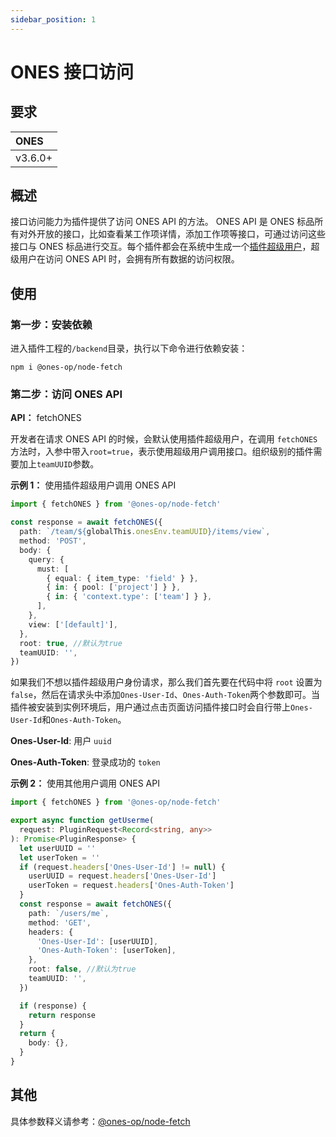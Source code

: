 ```yaml
---
sidebar_position: 1
---
```


# ONES 接口访问

## 要求

| ONES    |
| :------ |
| v3.6.0+ |

## 概述

接口访问能力为插件提供了访问 ONES API 的方法。 ONES API 是 ONES 标品所有对外开放的接口，比如查看某工作项详情，添加工作项等接口，可通过访问这些接口与 ONES 标品进行交互。每个插件都会在系统中生成一个[插件超级用户](../../basic/super-admin.md)，超级用户在访问 ONES API 时，会拥有所有数据的访问权限。

## 使用

### 第一步：安装依赖

进入插件工程的`/backend`目录，执行以下命令进行依赖安装：

```shell
npm i @ones-op/node-fetch
```

### 第二步：访问 ONES API

**API：** fetchONES

开发者在请求 ONES API 的时候，会默认使用插件超级用户，在调用 `fetchONES` 方法时，入参中带入`root=true`，表示使用超级用户调用接口。组织级别的插件需要加上`teamUUID`参数。

**示例 1：** 使用插件超级用户调用 ONES API

```typescript
import { fetchONES } from '@ones-op/node-fetch'

const response = await fetchONES({
  path: `/team/${globalThis.onesEnv.teamUUID}/items/view`,
  method: 'POST',
  body: {
    query: {
      must: [
        { equal: { item_type: 'field' } },
        { in: { pool: ['project'] } },
        { in: { 'context.type': ['team'] } },
      ],
    },
    view: ['[default]'],
  },
  root: true, //默认为true
  teamUUID: '',
})
```

如果我们不想以插件超级用户身份请求，那么我们首先要在代码中将 `root` 设置为 `false`，然后在请求头中添加`Ones-User-Id`、`Ones-Auth-Token`两个参数即可。当插件被安装到实例环境后，用户通过点击页面访问插件接口时会自行带上`Ones-User-Id`和`Ones-Auth-Token`。

**Ones-User-Id**: 用户 `uuid`

**Ones-Auth-Token**: 登录成功的 `token`

**示例 2：** 使用其他用户调用 ONES API

```typescript
import { fetchONES } from '@ones-op/node-fetch'

export async function getUserme(
  request: PluginRequest<Record<string, any>>
): Promise<PluginResponse> {
  let userUUID = ''
  let userToken = ''
  if (request.headers['Ones-User-Id'] != null) {
    userUUID = request.headers['Ones-User-Id']
    userToken = request.headers['Ones-Auth-Token']
  }
  const response = await fetchONES({
    path: `/users/me`,
    method: 'GET',
    headers: {
      'Ones-User-Id': [userUUID],
      'Ones-Auth-Token': [userToken],
    },
    root: false, //默认为true
    teamUUID: '',
  })

  if (response) {
    return response
  }
  return {
    body: {},
  }
}
```

## 其他

具体参数释义请参考：[@ones-op/node-fetch](../../../reference/legacy-packages/node-fetch/node-fetch.md)
